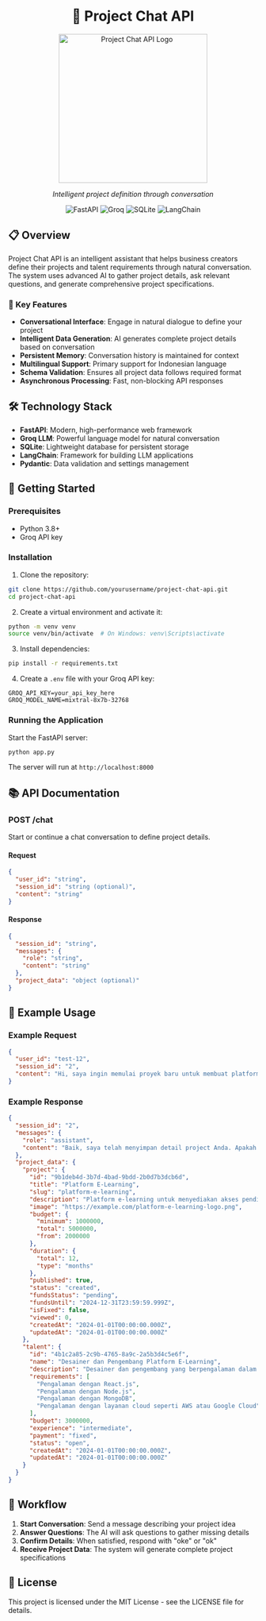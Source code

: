 # <div align="center">🚀 Project Chat API</div>

<div align="center">
  <img src="https://i.imgur.com/8wEGGJ2.png" alt="Project Chat API Logo" width="300">
  <p><em>Intelligent project definition through conversation</em></p>
</div>

<div align="center">
  <img src="https://img.shields.io/badge/FastAPI-009688?style=for-the-badge&logo=fastapi&logoColor=white" alt="FastAPI">
  <img src="https://img.shields.io/badge/Groq-FF5A00?style=for-the-badge&logo=groq&logoColor=white" alt="Groq">
  <img src="https://img.shields.io/badge/SQLite-003B57?style=for-the-badge&logo=sqlite&logoColor=white" alt="SQLite">
  <img src="https://img.shields.io/badge/LangChain-00A3E0?style=for-the-badge&logo=chainlink&logoColor=white" alt="LangChain">
</div>

## 📋 Overview

Project Chat API is an intelligent assistant that helps business creators define their projects and talent requirements through natural conversation. The system uses advanced AI to gather project details, ask relevant questions, and generate comprehensive project specifications.

### 🌟 Key Features

- **Conversational Interface**: Engage in natural dialogue to define your project
- **Intelligent Data Generation**: AI generates complete project details based on conversation
- **Persistent Memory**: Conversation history is maintained for context
- **Multilingual Support**: Primary support for Indonesian language
- **Schema Validation**: Ensures all project data follows required format
- **Asynchronous Processing**: Fast, non-blocking API responses

## 🛠️ Technology Stack

- **FastAPI**: Modern, high-performance web framework
- **Groq LLM**: Powerful language model for natural conversation
- **SQLite**: Lightweight database for persistent storage
- **LangChain**: Framework for building LLM applications
- **Pydantic**: Data validation and settings management

## 🚀 Getting Started

### Prerequisites

- Python 3.8+
- Groq API key

### Installation

1. Clone the repository:
```bash
git clone https://github.com/yourusername/project-chat-api.git
cd project-chat-api
```

2. Create a virtual environment and activate it:
```bash
python -m venv venv
source venv/bin/activate  # On Windows: venv\Scripts\activate
```

3. Install dependencies:
```bash
pip install -r requirements.txt
```

4. Create a `.env` file with your Groq API key:
```
GROQ_API_KEY=your_api_key_here
GROQ_MODEL_NAME=mixtral-8x7b-32768
```

### Running the Application

Start the FastAPI server:
```bash
python app.py
```

The server will run at `http://localhost:8000`

## 📚 API Documentation

### POST /chat

Start or continue a chat conversation to define project details.

#### Request

```json
{
  "user_id": "string",
  "session_id": "string (optional)",
  "content": "string"
}
```

#### Response

```json
{
  "session_id": "string",
  "messages": {
    "role": "string",
    "content": "string"
  },
  "project_data": "object (optional)"
}
```

## 📝 Example Usage

### Example Request

```json
{
  "user_id": "test-12",
  "session_id": "2",
  "content": "Hi, saya ingin memulai proyek baru untuk membuat platform e-learning. Bisakah kamu membantu saya membuat detail proyeknya?, Main Goal or Objective: Tujuan utama dari platform e-learning ini adalah untuk menyediakan akses pendidikan berkualitas tinggi dengan cara yang fleksibel dan terjangkau. Saya ingin platform ini menjadi solusi bagi orang-orang yang ingin belajar keterampilan baru atau meningkatkan pengetahuan mereka tanpa harus menghadiri kelas fisik. Target Audience: Target audiensnya adalah profesional yang bekerja, mahasiswa, dan individu yang ingin belajar mandiri. Fokusnya adalah pada orang-orang yang sibuk dan membutuhkan fleksibilitas dalam jadwal belajar mereka. Features: Saya membayangkan platform ini memiliki fitur-fitur berikut: Video lectures dengan kualitas tinggi. Kuis interaktif untuk menguji pemahaman. Forum diskusi untuk interaksi antar pengguna. Sertifikat kelulusan setelah menyelesaikan kursus. Kemampuan untuk belajar secara offline (mengunduh materi). Technology or Programming Language Preferences: Saya lebih memilih teknologi modern seperti React.js untuk frontend, Node.js untuk backend, dan MongoDB untuk database. Saya juga ingin menggunakan layanan cloud seperti AWS atau Google Cloud untuk hosting. Expected Number of Users in the First Year: Saya memperkirakan platform ini akan memiliki sekitar 10.000 pengguna dalam tahun pertama, dengan pertumbuhan yang stabil setiap bulannya."
}
```

### Example Response

```json
{
  "session_id": "2",
  "messages": {
    "role": "assistant",
    "content": "Baik, saya telah menyimpan detail project Anda. Apakah ada yang bisa saya bantu lagi?"
  },
  "project_data": {
    "project": {
      "id": "9b1deb4d-3b7d-4bad-9bdd-2b0d7b3dcb6d",
      "title": "Platform E-Learning",
      "slug": "platform-e-learning",
      "description": "Platform e-learning untuk menyediakan akses pendidikan berkualitas tinggi dengan cara yang fleksibel dan terjangkau.",
      "image": "https://example.com/platform-e-learning-logo.png",
      "budget": {
        "minimum": 1000000,
        "total": 5000000,
        "from": 2000000
      },
      "duration": {
        "total": 12,
        "type": "months"
      },
      "published": true,
      "status": "created",
      "fundsStatus": "pending",
      "fundsUntil": "2024-12-31T23:59:59.999Z",
      "isFixed": false,
      "viewed": 0,
      "createdAt": "2024-01-01T00:00:00.000Z",
      "updatedAt": "2024-01-01T00:00:00.000Z"
    },
    "talent": {
      "id": "4b1c2a85-2c9b-4765-8a9c-2a5b3d4c5e6f",
      "name": "Desainer dan Pengembang Platform E-Learning",
      "description": "Desainer dan pengembang yang berpengalaman dalam membuat platform e-learning yang interaktif dan menarik.",
      "requirements": [
        "Pengalaman dengan React.js",
        "Pengalaman dengan Node.js",
        "Pengalaman dengan MongoDB",
        "Pengalaman dengan layanan cloud seperti AWS atau Google Cloud"
      ],
      "budget": 3000000,
      "experience": "intermediate",
      "payment": "fixed",
      "status": "open",
      "createdAt": "2024-01-01T00:00:00.000Z",
      "updatedAt": "2024-01-01T00:00:00.000Z"
    }
  }
}
```

## 🔄 Workflow

1. **Start Conversation**: Send a message describing your project idea
2. **Answer Questions**: The AI will ask questions to gather missing details
3. **Confirm Details**: When satisfied, respond with "oke" or "ok"
4. **Receive Project Data**: The system will generate complete project specifications

## 📄 License

This project is licensed under the MIT License - see the LICENSE file for details.
